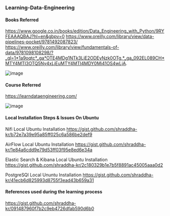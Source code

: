 ### Learning-Data-Engineering

#### Books Referred

https://www.google.co.in/books/edition/Data_Engineering_with_Python/9RYFEAAAQBAJ?hl=en&gbpv=0
https://www.oreilly.com/library/view/data-pipelines-pocket/9781492087823/
https://www.oreilly.com/library/view/fundamentals-of-data/9781098108298/?_gl=1*1a9oqtc*_ga*OTE4MDg1NTk3LjE2ODEyNzk0OTg.*_ga_092EL089CH*MTY4MTI3OTQ5Ny4xLjEuMTY4MTI4MDY0Mi41OS4wLjA.

![image](https://user-images.githubusercontent.com/69973111/231368727-130d5360-a6fe-4278-b750-bc1c58067065.png)

#### Course Referred

https://learndataengineering.com/

![image](https://user-images.githubusercontent.com/69973111/231369906-d2cb1ea7-4fb4-457e-9272-166ceafc8164.png)


#### Local Installation Steps & Issues On Ubuntu

Nifi Local Ubuntu Installation    https://gist.github.com/shraddha-kr/b72e7a39e95a85ff025c6a586be2def9

AirFlow Local Ubuntu Installation   https://gist.github.com/shraddha-kr/1e84a6cdd9e79d53ff03f95e8ed6e34a

Elastic Search & Kibana Local Ubuntu Installation   https://gist.github.com/shraddha-kr/2c180329b1e7b5f8891ac45005aaa0d2

PostgreSQl Local Ununtu Installation    https://gist.github.com/shraddha-kr/41ecb6d825993d8755f3ead43b659a31


#### References used during the learning process
https://gist.github.com/shraddha-kr/091487960f7b2c9eb4726dfab590d6b0

